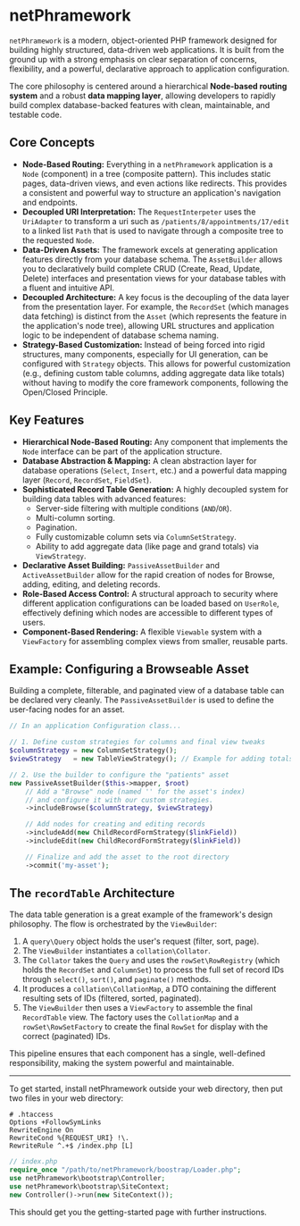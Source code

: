 # netPhramework

`netPhramework` is a modern, object-oriented PHP framework designed for building highly structured, data-driven web applications. It is built from the ground up with a strong emphasis on clear separation of concerns, flexibility, and a powerful, declarative approach to application configuration.

The core philosophy is centered around a hierarchical **Node-based routing system** and a robust **data mapping layer**, allowing developers to rapidly build complex database-backed features with clean, maintainable, and testable code.

## Core Concepts

* **Node-Based Routing:** Everything in a `netPhramework` application is a `Node` (component) in a tree (composite pattern). This includes static pages, data-driven views, and even actions like redirects. This provides a consistent and powerful way to structure an application's navigation and endpoints.
* **Decoupled URI Interpretation:** The `RequestInterpeter` uses the `UriAdapter` to transform a uri such as `/patients/8/appointments/17/edit` to a linked list `Path` that is used to navigate through a composite tree to the requested `Node`.   
* **Data-Driven Assets:** The framework excels at generating application features directly from your database schema. The `AssetBuilder` allows you to declaratively build complete CRUD (Create, Read, Update, Delete) interfaces and presentation views for your database tables with a fluent and intuitive API.
* **Decoupled Architecture:** A key focus is the decoupling of the data layer from the presentation layer. For example, the `RecordSet` (which manages data fetching) is distinct from the `Asset` (which represents the feature in the application's node tree), allowing URL structures and application logic to be independent of database schema naming.
* **Strategy-Based Customization:** Instead of being forced into rigid structures, many components, especially for UI generation, can be configured with `Strategy` objects. This allows for powerful customization (e.g., defining custom table columns, adding aggregate data like totals) without having to modify the core framework components, following the Open/Closed Principle.

## Key Features

* **Hierarchical Node-Based Routing:** Any component that implements the `Node` interface can be part of the application structure.
* **Database Abstraction & Mapping:** A clean abstraction layer for database operations (`Select`, `Insert`, etc.) and a powerful data mapping layer (`Record`, `RecordSet`, `FieldSet`).
* **Sophisticated Record Table Generation:** A highly decoupled system for building data tables with advanced features:
    * Server-side filtering with multiple conditions (`AND`/`OR`).
    * Multi-column sorting.
    * Pagination.
    * Fully customizable column sets via `ColumnSetStrategy`.
    * Ability to add aggregate data (like page and grand totals) via `ViewStrategy`.
* **Declarative Asset Building:** `PassiveAssetBuilder` and `ActiveAssetBuilder` allow for the rapid creation of nodes for Browse, adding, editing, and deleting records.
* **Role-Based Access Control:** A structural approach to security where different application configurations can be loaded based on `UserRole`, effectively defining which nodes are accessible to different types of users.
* **Component-Based Rendering:** A flexible `Viewable` system with a `ViewFactory` for assembling complex views from smaller, reusable parts.

## Example: Configuring a Browseable Asset

Building a complete, filterable, and paginated view of a database table can be declared very cleanly. The `PassiveAssetBuilder` is used to define the user-facing nodes for an asset.

```php
// In an application Configuration class...

// 1. Define custom strategies for columns and final view tweaks
$columnStrategy = new ColumnSetStrategy();
$viewStrategy   = new TableViewStrategy(); // Example for adding totals

// 2. Use the builder to configure the "patients" asset
new PassiveAssetBuilder($this->mapper, $root)
    // Add a "Browse" node (named '' for the asset's index)
    // and configure it with our custom strategies.
    ->includeBrowse($columnStrategy, $viewStrategy)

    // Add nodes for creating and editing records
    ->includeAdd(new ChildRecordFormStrategy($linkField))
    ->includeEdit(new ChildRecordFormStrategy($linkField))

    // Finalize and add the asset to the root directory
    ->commit('my-asset');
```

## The `recordTable` Architecture

The data table generation is a great example of the framework's design philosophy. The flow is orchestrated by the `ViewBuilder`:

1.  A `query\Query` object holds the user's request (filter, sort, page).
2.  The `ViewBuilder` instantiates a `collation\Collator`.
3.  The `Collator` takes the `Query` and uses the `rowSet\RowRegistry` (which holds the `RecordSet` and `ColumnSet`) to process the full set of record IDs through `select()`, `sort()`, and `paginate()` methods.
4.  It produces a `collation\CollationMap`, a DTO containing the different resulting sets of IDs (filtered, sorted, paginated).
5.  The `ViewBuilder` then uses a `ViewFactory` to assemble the final `RecordTable` view. The factory uses the `CollationMap` and a `rowSet\RowSetFactory` to create the final `RowSet` for display with the correct (paginated) IDs.

This pipeline ensures that each component has a single, well-defined responsibility, making the system powerful and maintainable.

-----
To get started, install netPhramework outside your web directory, then put two files in your web directory:
```apacheconf
# .htaccess
Options +FollowSymLinks
RewriteEngine On
RewriteCond %{REQUEST_URI} !\.
RewriteRule ^.+$ /index.php [L]

```
```php
// index.php
require_once "/path/to/netPhramework/boostrap/Loader.php";
use netPhramework\bootstrap\Controller;
use netPhramework\bootstrap\SiteContext;
new Controller()->run(new SiteContext());

```
This should get you the getting-started page with further instructions.